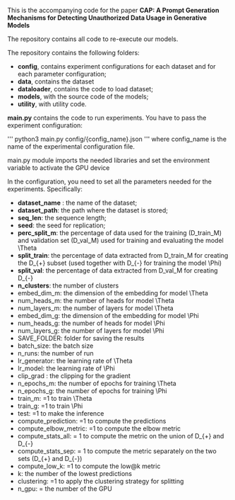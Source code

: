 
This is the accompanying code for the paper **CAP: A Prompt Generation Mechanisms for Detecting Unauthorized Data Usage in Generative Models**

The repository contains all code to re-execute our models.

The repository contains the following folders:
- **config**, contains experiment configurations for each dataset and for each parameter configuration;
- **data**, contains the dataset
- **dataloader**, contains the code to load dataset;
- **models**, with the source code of the models;
- **utility**, with utility code.

**main.py** contains the code to run experiments. You have to pass the experiment configuration:

'''
python3 main.py config/{config_name}.json
'''
where config_name is the name of the experimental configuration file.

main.py module imports the needed libraries and set the environment variable to activate the GPU device

In the configuration, you need to set all the parameters needed for the experiments. Specifically:
- **dataset_name** : the name of the dataset;
- **dataset_path**: the path where the dataset is stored;
- **seq_len**: the sequence length;
- **seed**: the seed for replication;
- **perc_split_m**: the percentage of data used for the training (D_train_M) and validation set (D_val_M) used for training and evaluating the model \Theta 
- **split_train**: the percentage of data extracted from D_train_M for creating the D_{+} subset (used together with D_{-} for training the model \Phi)
- **split_val**: the percentage of data extracted from D_val_M for creating D_{-}
- **n_clusters**: the number of clusters
- embed_dim_m: the dimension of the embedding for model \Theta
- num_heads_m: the number of heads for model \Theta
- num_layers_m: the number of layers for model \Theta
- embed_dim_g: the dimension of the embedding for model \Phi
- num_heads_g: the number of heads for model \Phi
- num_layers_g: the number of layers for model \Phi
- SAVE_FOLDER: folder for saving the results
- batch_size: the batch size
- n_runs: the number of run
- lr_generator: the learning rate of \Theta
- lr_model: the learning rate of \Phi
- clip_grad : the clipping for the gradient
- n_epochs_m: the number of epochs for training \Theta
- n_epochs_g: the number of epochs for training \Phi
- train_m: =1 to train \Theta
- train_g: =1 to train \Phi
- test: =1 to make the inference
- compute_prediction: =1 to compute the predictions
- compute_elbow_metric: =1 to compute the elbow metric
- compute_stats_all: = 1 to compute the metric on the union of D_{+} and D_{-}
- compute_stats_sep: = 1 to compute the metric separately on the two sets (D_{+} and D_{-})
- compute_low_k: =1 to compute the low@k metric
- k: the number of the lowest predictions
- clustering: =1 to apply the clustering strategy for splitting
- n_gpu: = the number of the GPU